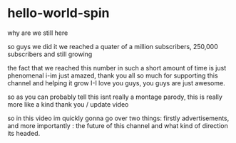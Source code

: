 # hello-world-spin
why are we still here

so guys we did it we reached a quater of a million subscribers, 250,000 subscribers and still growing

the fact that we reached this number in such a short amount of time is just phenomenal i-im just amazed, thank you all so much
for supporting this channel and helping it grow I-I love you guys, you guys are just awesome.

so as you can probably tell this isnt really a montage parody, this is really more like a kind thank you / update video

so in this video im quickly gonna go over two things: firstly advertisements, and more importantly : the future of this channel
and what kind of direction its headed.
